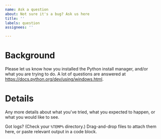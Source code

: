 ```yaml
---
name: Ask a question
about: Not sure it's a bug? Ask us here
title: ''
labels: question
assignees: ''

---
```


# Background

Please let us know how you installed the Python install manager, and/or what you are trying to do. A lot of questions are answered at https://docs.python.org/dev/using/windows.html.

# Details

Any more details about what you've tried, what you expected to happen, or what you would like to see.

Got logs? (Check your `%TEMP%` directory.) Drag-and-drop files to attach them here, or paste relevant output in a code block.
